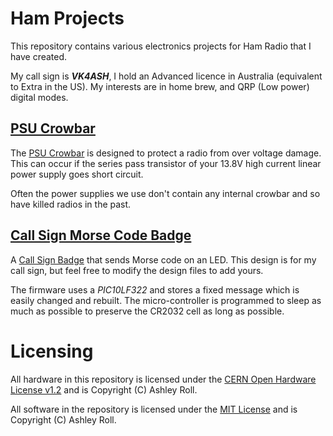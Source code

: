 # Ham Projects

This repository contains various electronics projects for Ham Radio that I have
created.

My call sign is _**VK4ASH**_, I hold an Advanced licence in Australia (equivalent to Extra in
the US). My interests are in home brew, and QRP (Low power) digital modes.


## [PSU Crowbar](psu-crowbar)

The [PSU Crowbar](psu-crowbar) is designed to protect a radio from over voltage damage. This
can occur if the series pass transistor of your 13.8V high current linear power
supply goes short circuit.

Often the power supplies we use don't contain any internal crowbar and so have
killed radios in the past.


## [Call Sign Morse Code Badge](badge)

A [Call Sign Badge](badge) that sends Morse code on an LED. This design is for
my call sign, but feel free to modify the design files to add yours.

The firmware uses a *PIC10LF322* and stores a fixed message which is easily
changed and rebuilt. The micro-controller is programmed to sleep as much as
possible to preserve the CR2032 cell as long as possible.


# Licensing

All hardware in this repository is licensed under the [CERN Open Hardware License v1.2](cern_ohl_v_1_2.txt)
and is Copyright (C) Ashley Roll.

All software in the repository is licensed under the [MIT License](LICENSE)
and is Copyright (C) Ashley Roll.
